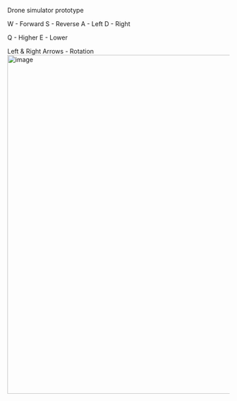 Drone simulator prototype 

W - Forward
S - Reverse
A - Left 
D - Right

Q - Higher
E - Lower

Left & Right Arrows - Rotation
<img width="2732" height="768" alt="image" src="https://github.com/user-attachments/assets/ac3f969f-e64b-4945-81bc-0292df8e599a" />
